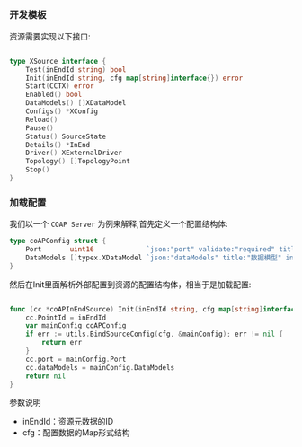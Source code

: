 ##

### 开发模板
资源需要实现以下接口:
```go

type XSource interface {
	Test(inEndId string) bool
	Init(inEndId string, cfg map[string]interface{}) error
	Start(CCTX) error
	Enabled() bool
	DataModels() []XDataModel
	Configs() *XConfig
	Reload()
	Pause()
	Status() SourceState
	Details() *InEnd
	Driver() XExternalDriver
	Topology() []TopologyPoint
	Stop()
}

```
### 加载配置
我们以一个 `COAP Server` 为例来解释,首先定义一个配置结构体:
```go
type coAPConfig struct {
	Port       uint16             `json:"port" validate:"required" title:"端口" info:""`
	DataModels []typex.XDataModel `json:"dataModels" title:"数据模型" info:""`
}
```
然后在Init里面解析外部配置到资源的配置结构体，相当于是加载配置:
```go

func (cc *coAPInEndSource) Init(inEndId string, cfg map[string]interface{}) error {
	cc.PointId = inEndId
	var mainConfig coAPConfig
	if err := utils.BindSourceConfig(cfg, &mainConfig); err != nil {
		return err
	}
	cc.port = mainConfig.Port
	cc.dataModels = mainConfig.DataModels
	return nil
}
```
参数说明
- inEndId：资源元数据的ID
- cfg：配置数据的Map形式结构